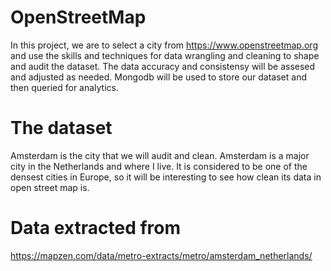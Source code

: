 # OpenStreetMap

In this project, we are to select a city from https://www.openstreetmap.org and use the skills and techniques for data wrangling and cleaning to shape and audit the dataset. The data accuracy and consistensy will be assesed and adjusted as needed. Mongodb will be used to store our dataset and then queried for analytics.

# The dataset
Amsterdam is the city that we will audit and clean. Amsterdam is a major city in the Netherlands and where I live. It is considered to be one of the densest cities in Europe, so it will be interesting to see how clean its data in open street map is.

# Data extracted from
https://mapzen.com/data/metro-extracts/metro/amsterdam_netherlands/
